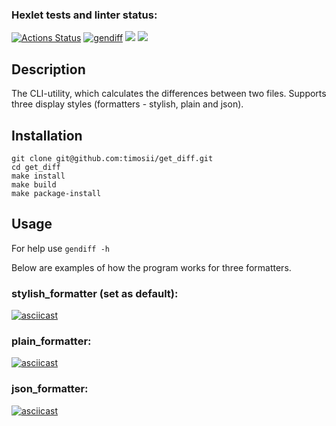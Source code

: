 ### Hexlet tests and linter status:
[![Actions Status](https://github.com/HoldCarter/python-project-50/workflows/hexlet-check/badge.svg)](https://github.com/HoldCarter/python-project-50/actions)  [![gendiff](https://github.com/HoldCarter/python-project-50/actions/workflows/gendiff_auto.yml/badge.svg)](https://github.com/HoldCarter/python-project-50/actions/workflows/gendiff_auto.yml)  <a href="https://codeclimate.com/github/HoldCarter/python-project-50/maintainability"><img src="https://api.codeclimate.com/v1/badges/caab6a64f7eb270a88cf/maintainability" /></a>  <a href="https://codeclimate.com/github/HoldCarter/python-project-50/test_coverage"><img src="https://api.codeclimate.com/v1/badges/caab6a64f7eb270a88cf/test_coverage" /></a>

## Description

The CLI-utility, which calculates the differences between two files. Supports three display styles (formatters - stylish, plain and json). 

## Installation

```
git clone git@github.com:timosii/get_diff.git
cd get_diff
make install
make build
make package-install
```

## Usage

For help use `gendiff -h`

Below are examples of how the program works for three formatters.

### stylish_formatter (set as default):

[![asciicast](https://asciinema.org/a/gxDKRBDiS7oqrTmZqxh8uBETi.svg)](https://asciinema.org/a/gxDKRBDiS7oqrTmZqxh8uBETi)

### plain_formatter:

[![asciicast](https://asciinema.org/a/HaxTUBzkZDpVDBoluH5uh5TLs.svg)](https://asciinema.org/a/HaxTUBzkZDpVDBoluH5uh5TLs)

### json_formatter:

[![asciicast](https://asciinema.org/a/Ty66aBvG81mMpTxgHM58tYFJC.svg)](https://asciinema.org/a/Ty66aBvG81mMpTxgHM58tYFJC)

